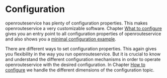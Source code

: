 # Configuration

openrouteservice has plenty of configuration properties.
This makes openrouteservice a very customizable software.
Chapter [What to configure](what-to-configure.md)
gives you an entry point to all configuration properties of openrouteservice
and also shows you
a [minimal configuration example](what-to-configure.md#minimal-configuration).

There are different ways to set configuration properties.
This again gives you flexibility in the way you run openrouteservice.
But it is crucial to know and understand the different configuration mechanisms
in order to operate openrouteservice with the desired configuration.
In Chapter [How to configure](how-to-configure.md)
we handle the different dimensions of the configuration topic. 
